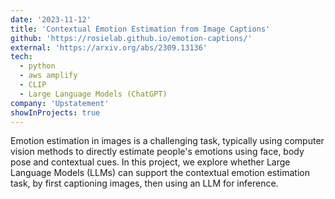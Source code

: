 ```yaml
---
date: '2023-11-12'
title: 'Contextual Emotion Estimation from Image Captions'
github: 'https://rosielab.github.io/emotion-captions/'
external: 'https://arxiv.org/abs/2309.13136'
tech:
  - python
  - aws amplify
  - CLIP
  - Large Language Models (ChatGPT)
company: 'Upstatement'
showInProjects: true
---
```


Emotion estimation in images is a challenging task, typically using computer vision methods to directly estimate people's emotions using face, body pose and contextual cues. In this project, we explore whether Large Language Models (LLMs) can support the contextual emotion estimation task, by first captioning images, then using an LLM for inference.
